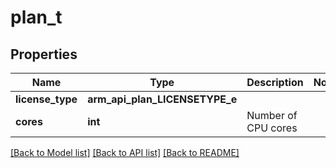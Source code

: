 # plan_t

## Properties
Name | Type | Description | Notes
------------ | ------------- | ------------- | -------------
**license_type** | **arm_api_plan_LICENSETYPE_e** |  | 
**cores** | **int** | Number of CPU cores | 

[[Back to Model list]](../README.md#documentation-for-models) [[Back to API list]](../README.md#documentation-for-api-endpoints) [[Back to README]](../README.md)


